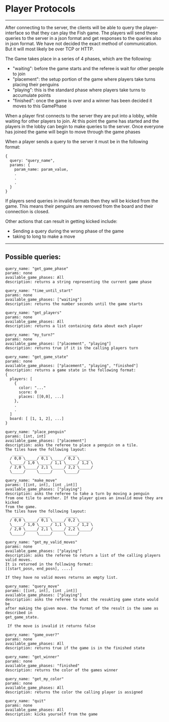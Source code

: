 # Player Protocols
----
After connecting to the server, the clients will be able to query the player-interface
so that they can play the Fish game. The players will send these queries to the server
in a json format and get responses to the queries also in json format. We have not decided
the exact method of communication. But it will most likely be over TCP or HTTP.

The Game takes place in a series of 4 phases, which are the following:
- "waiting": before the game starts and the referee is wait for other people to join
- "placement": the setup portion of the game where players take turns placing their penguins
- "playing": this is the standard phase where players take turns to accumulate points
- "finished": once the game is over and a winner has been decided it moves to this GamePhase

When a player first connects to the server they are put into a lobby, while waiting for other
players to join. At this point the game has started and the players in the lobby can begin to make queries to the server. Once everyone has joined the game will begin to move through the game phases

When a player sends a query to the server it must be in the following format:

```
{
  query: "query_name",
  params: {
    param_name: param_value,
    .
    .
    .
  }
}

```

If players send queries in invalid formats then they will be kicked from the game. This means
their penguins are removed from the board and their connection is closed.

Other actions that can result in getting kicked include:
- Sending a query during the wrong phase of the game
- taking to long to make a move

-----
## Possible queries:
```
query_name: "get_game_phase"
params: none
available_game_phases: All
description: returns a string representing the current game phase
```

```
query_name: "time_until_start"
params: none
available_game_phases: ["waiting"]
description: returns the number seconds until the game starts
```

```
query_name: "get_players"
params: none
available_game_phases: All
description: returns a list containing data about each player
```

```
query_name: "my_turn?"
params: none
available_game_phases: ["placement", "playing"]
description: returns true if it is the calling players turn
```

```
query_name: "get_game_state"
params: none
available_game_phases: ["placement", "playing", "finished"]
description: returns a game state in the following format:
{
  players: [
    {
      color: "..."
      score: 0
      places: [[0,0], ...]
    },
    .
    .
  ]
  board: [ [1, 1, 2], ...]
}
```


```
query_name: "place_penguin"
params: [int, int]
available_game_phases: ["placement"]
description: asks the referee to place a penguin on a tile.
The tiles have the following layout:
   _____       _____       _____
  / 0,0 \_____/ 0,1 \_____/ 0,2 \_____
  \_____/ 1,0 \_____/ 1,1 \_____/ 1,2 \
  / 2,0 \_____/ 2,1 \_____/ 2,2 \_____/
  \_____/     \_____/     \_____/

```

```
query_name: "make_move"
params: [[int, int], [int ,int]]
available_game_phases: ["playing"]
description: asks the referee to take a turn by moving a penguin
from one tile to another. If the player gives an invalid move they are kicked
from the game.
The tiles have the following layout:
   _____       _____       _____
  / 0,0 \_____/ 0,1 \_____/ 0,2 \_____
  \_____/ 1,0 \_____/ 1,1 \_____/ 1,2 \
  / 2,0 \_____/ 2,1 \_____/ 2,2 \_____/
  \_____/     \_____/     \_____/

```

```
query_name: "get_my_valid_moves"
params: none
available_game_phases: ["playing"]
description: asks the referee to return a list of the calling players valid moves.
It is returned in the following format:
[[start_posn, end_posn], ....]

If they have no valid moves returns an empty list.
```

```
query_name: "query_move"
params: [[int, int], [int ,int]]
available_game_phases: ["playing"]
description: asks the referee to what the resukting game state would be
after making the given move. the format of the result is the same as described in
get_game_state.

 If the move is invalid it returns false
```

```
query_name: "game_over?"
params: none
available_game_phases: All
description: returns true if the game is in the finished state
```

```
query_name: "get_winner"
params: none
available_game_phases: "finished"
description: returns the color of the games winner
```


```
query_name: "get_my_color"
params: none
available_game_phases: All
description: returns the color the calling player is assigned
```

```
query_name: "quit"
params: none
available_game_phases: All
description: kicks yourself from the game
```

